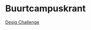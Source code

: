 # Buurtcampuskrant

[Desig Challenge](https://github.com/fdnd-agency/buurtkrant/wiki/Design-Challenge)

